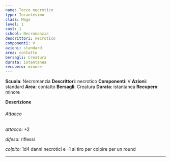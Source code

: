 ```yaml
---
name: Tocco necrotico
type: Incantesimo
class: Mago
level: 1
cost: 1
school: Necromanzia
descrittori: necrotico
componenti: V
azioni: standard
area: contatto
bersagli: Creatura
durata: istantanea
recupero: minore
---
```

**Scuola**: Necromanzia
**Descrittori**: necrotico
**Componenti**: V
**Azioni**: standard
**Area**: contatto
**Bersagli**: Creatura
**Durata**: istantanea
**Recupero**: minore

**Descrizione**
###### Attacco

*attacco:* +2

*difesa:* riflessi

*colpito:* 1d4 danni necrotici e -1 al tiro per colpire per un round

---